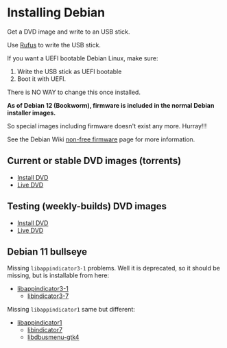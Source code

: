 # Installing Debian

Get a DVD image and write to an USB stick.

Use [Rufus](https://rufus.ie/) to write the USB stick.

If you want a UEFI bootable Debian Linux, make sure:
1. Write the USB stick as UEFI bootable
1. Boot it with UEFI.

There is NO WAY to change this once installed.

__As of Debian 12 (Bookworm), firmware is included in the normal Debian installer images.__

So special images including firmware doesn't exist any more. Hurray!!!

See the Debian Wiki [non-free firmware](https://wiki.debian.org/Firmware) page for more information. 

## Current or stable DVD images (torrents)
- [Install DVD](https://cdimage.debian.org/cdimage/release/current/amd64/bt-dvd/)
- [Live DVD](https://cdimage.debian.org/cdimage/release/current-live/amd64/bt-hybrid/)

## Testing (weekly-builds) DVD images
- [Install DVD](https://cdimage.debian.org/cdimage/weekly-builds/amd64/iso-dvd/)
- [Live DVD](https://cdimage.debian.org/cdimage/weekly-live-builds/amd64/iso-hybrid/)

## Debian 11 bullseye

Missing `libappindicator3-1` problems. Well it is deprecated, so it should be missing, but is installable from here:
- [libappindicator3-1](https://packages.debian.org/buster/libappindicator3-1)
   - [libindicator3-7](https://packages.debian.org/buster/libindicator3-7)

Missing `libappindicator1` same but different:
- [libappindicator1](https://packages.debian.org/buster/libappindicator1)
   - [libindicator7](https://packages.debian.org/buster/libindicator7)
   - [libdbusmenu-gtk4](https://packages.debian.org/buster/libdbusmenu-gtk4)
